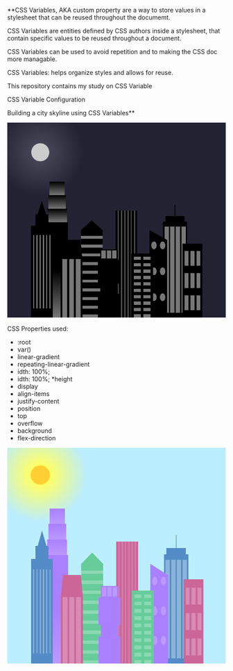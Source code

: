 **CSS Variables, AKA custom property are a way to store values in a stylesheet that can be reused throughout the documemt.

CSS Variables are entities defined by CSS authors inside a stylesheet, that contain specific values to be reused throughout a document. 

CSS Variables can be used to avoid repetition and to making the CSS doc more managable.

CSS Variables: helps organize styles and allows for reuse.

This repository contains my study on CSS Variable

CSS Variable Configuration

Building a city skyline using CSS Variables**

![Screenshot of Night time City Skyline](/images/night-skyline.PNG)


CSS Properties used:
* :root
* var()
* linear-gradient
* repeating-linear-gradient
* idth: 100%;
* idth: 100%;
*height
* display
* align-items
* justify-content
* position
* top
* overflow
* background
* flex-direction

![Screenshot of Daylight City Skyline](/images/day.PNG)
